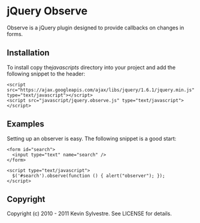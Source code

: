 # jQuery Observe

Observe is a jQuery plugin designed to provide callbacks on changes in forms.

## Installation

To install copy the*javascripts* directory into your project and add the following snippet to the header:

    <script src="https://ajax.googleapis.com/ajax/libs/jquery/1.6.1/jquery.min.js" type="text/javascript"></script>
    <script src="javascript/jquery.observe.js" type="text/javascript"></script>
  
## Examples

Setting up an observer is easy. The following snippet is a good start:
    
    <form id="search">
      <input type="text" name="search" />
    </form>

    <script type="text/javascript">
      $('#search').observe(function () { alert("observer"); });
    </script>

## Copyright

Copyright (c) 2010 - 2011 Kevin Sylvestre. See LICENSE for details.
